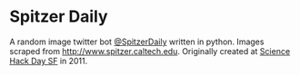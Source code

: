 # Spitzer Daily 

A random image twitter bot [@SpitzerDaily](http://twitter.com/spitzerdaily) written in python. Images scraped from http://www.spitzer.caltech.edu. Originally created at [Science Hack Day SF](http://sf.sciencehackday.org/) in 2011. 
